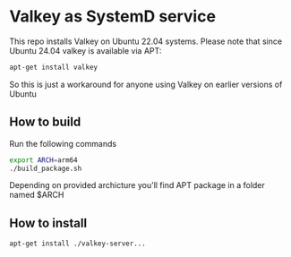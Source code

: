 # Valkey as SystemD service

This repo installs Valkey on Ubuntu 22.04 systems. Please note that since Ubuntu 24.04 valkey is available via APT:
```bash
apt-get install valkey
```

So this is just a workaround for anyone using Valkey on earlier versions of Ubuntu

## How to build

Run the following commands
```bash
export ARCH=arm64
./build_package.sh
```

Depending on provided archicture you'll find APT package in a folder named $ARCH

## How to install

```bash
apt-get install ./valkey-server...
```
